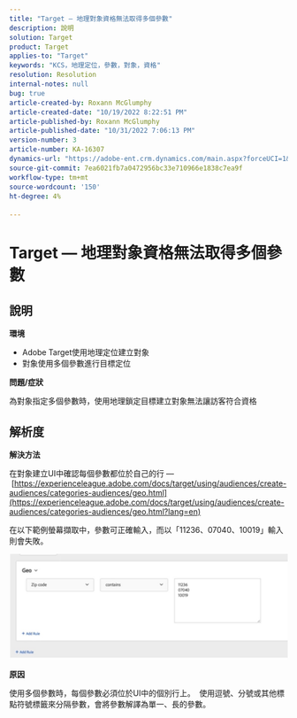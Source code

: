 ```yaml
---
title: "Target — 地理對象資格無法取得多個參數"
description: 說明
solution: Target
product: Target
applies-to: "Target"
keywords: "KCS，地理定位，參數，對象，資格"
resolution: Resolution
internal-notes: null
bug: true
article-created-by: Roxann McGlumphy
article-created-date: "10/19/2022 8:22:51 PM"
article-published-by: Roxann McGlumphy
article-published-date: "10/31/2022 7:06:13 PM"
version-number: 3
article-number: KA-16307
dynamics-url: "https://adobe-ent.crm.dynamics.com/main.aspx?forceUCI=1&pagetype=entityrecord&etn=knowledgearticle&id=1c1274c8-eb4f-ed11-bba2-00224808679b"
source-git-commit: 7ea6021fb7a0472956bc33e710966e1838c7ea9f
workflow-type: tm+mt
source-wordcount: '150'
ht-degree: 4%

---
```


# Target — 地理對象資格無法取得多個參數

## 說明


<b>環境</b>

- Adobe Target使用地理定位建立對象
- 對象使用多個參數進行目標定位


<b>問題/症狀</b>

為對象指定多個參數時，使用地理鎖定目標建立對象無法讓訪客符合資格




## 解析度


<b>解決方法</b>

在對象建立UI中確認每個參數都位於自己的行 —  [https://experienceleague.adobe.com/docs/target/using/audiences/create-audiences/categories-audiences/geo.html](https://experienceleague.adobe.com/docs/target/using/audiences/create-audiences/categories-audiences/geo.html?lang=en)

在以下範例螢幕擷取中，參數可正確輸入，而以「11236、07040、10019」輸入則會失敗。

![](assets/e6a271f9-4e59-ed11-9561-6045bd006e5a.png)

<b>原因</b>

使用多個參數時，每個參數必須位於UI中的個別行上。  使用逗號、分號或其他標點符號標籤來分隔參數，會將參數解譯為單一、長的參數。
